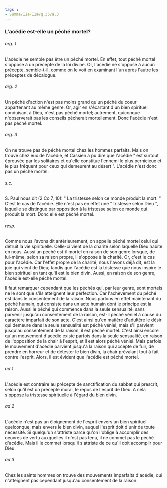 ```yaml
---
tags : 
- Summa/IIa-IIæ/q.35/a.3
---
```


### L'acédie est-elle un péché mortel?

###### arg. 1
L'acédie ne semble pas être un péché mortel. En effet, tout péché mortel s'oppose à un précepte de la loi divine. Or, l'acédie ne s'oppose à aucun précepte, semble-t-il, comme on le voit en examinant l'un après l'autre les préceptes de décalogue. 

###### arg. 2
Un péché d'action n'est pas moins grand qu'un péché du coeur appartenant au même genre. Or, agir en s'écartant d'un bien spirituel conduisant à Dieu, n'est pas péché mortel; autrement, quiconque n'observerait pas les conseils pécherait mortellement. Donc l'acédie n'est pas péché mortel. 

###### arg. 3
On ne trouve pas de péché mortel chez les hommes parfaits. Mais on trouve chez eux de l'acédie, et Cassien a pu dire que l'acédie " est surtout éprouvée par les solitaires et qu'elle constitue l'ennemi le plus pernicieux et le plus fréquent pour ceux qui demeurent au désert ". L'acédie n'est donc pas un péché mortel. 

###### s.c.
S. Paul nous dit (2 Co 7, 10): " La tristesse selon ce monde produit la mort. " C'est le cas de l'acédie. Elle n'est pas en effet une " tristesse selon Dieu ", laquelle se distingue par opposition à la tristesse selon ce monde qui produit la mort. Donc elle est péché mortel. 

###### resp.
Comme nous l'avons dit antérieurement, on appelle péché mortel celui qui détruit la vie spirituelle. Celle-ci vient de la charité selon laquelle Dieu habite en nous. Aussi un péché est-il mortel en raison de son genre lorsque, de lui-même, selon sa raison propre, il s'oppose à la charité. Or, c'est le cas pour l'acédie. Car l'effet propre de la charité, nous l'avons déjà dit, est la joie qui vient de Dieu; tandis que l'acédie est la tristesse que nous inspire le bien spirituel en tant qu'il est le bien divin. Aussi, en raison de son genre, l'acédie est-elle péché mortel. 

Il faut remarquer cependant que les péchés qui, par leur genre, sont mortels ne le sont que s'ils atteignent leur perfection. Car l'achèvement du péché est dans le consentement de la raison. Nous parlons en effet maintenant du péché humain, qui consiste dans un acte humain dont le principe est la raison. Aussi le péché qui commence dans la seule sensualité, sans parvenir jusqu'au consentement de la raison, est-il péché véniel à cause du caractère imparfait de son acte. C'est ainsi qu'en matière d'adultère le désir qui demeure dans la seule sensualité est péché véniel, mais s'il parvient jusqu'au consentement de la raison, il est péché mortel. C'est ainsi encore qu'un mouvement d'acédie existe parfois dans la seule sensualité, en raison de l'opposition de la chair à l'esprit, et il est alors péché véniel. Mais parfois le mouvement d'acédie parvient jusqu'à la raison qui accepte de fuir, de prendre en horreur et de détester le bien divin, la chair prévalant tout à fait contre l'esprit. Alors, il est évident que l'acédie est péché mortel. 

###### ad 1
L'acédie est contraire au précepte de sanctification du sabbat qui prescrit, selon qu'il est un précepte moral, le repos de l'esprit de Dieu. A cela s'oppose la tristesse spirituelle à l'égard du bien divin. 

###### ad 2
L'acédie n'est pas un éloignement de l'esprit envers un bien spirituel quelconque, mais envers le bien divin, auquel l'esprit doit d'unir de toute nécessité. Si quelqu'un s'attriste parce qu'on l'oblige à accomplir des oeuvres de vertu auxquelles il n'est pas tenu, il ne commet pas le péché d'acédie. Mais il le commet lorsqu'il s'attriste de ce qu'il doit accomplir pour Dieu. 

###### ad 3
Chez les saints hommes on trouve des mouvements imparfaits d'acédie, qui n'atteignent pas cependant jusqu'au consentement de la raison. 

